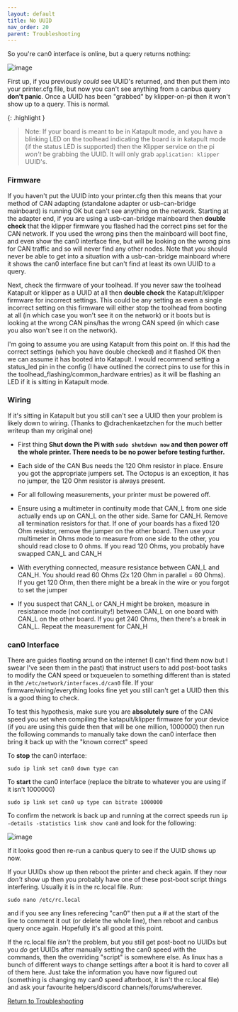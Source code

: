 ```yaml
---
layout: default 
title: No UUID
nav_order: 20
parent: Troubleshooting
---
```



So you're can0 interface is online, but a query returns nothing:

![image](https://user-images.githubusercontent.com/124253477/235122048-e39c4fb0-6163-4469-b1fa-aa9dddfe69b2.png)

First up, if you previously _could_ see UUID's returned, and then put them into your printer.cfg file, but now you can't see anything from a canbus query **don't panic**. Once a UUID has been "grabbed" by klipper-on-pi then it won't show up to a query. This is normal.

{: .highlight }
> Note: If your board is meant to be in Katapult mode, and you have a blinking LED on the toolhead indicating the board *is* in katapult mode (if the status LED is supported)
> then the Klipper service on the pi *won't* be grabbing the UUID. It will only grab `application: klipper` UUID's.



### Firmware

If you haven't put the UUID into your printer.cfg then this means that your method of CAN adapting (standalone adapter or usb-can-bridge mainboard) is running OK but can't see anything on the network. Starting at the adapter end, if you are using a usb-can-bridge mainboard then **double check** that the klipper firmware you flashed had the correct pins set for the CAN network. If you used the wrong pins then the mainboard will boot fine, and even show the can0 interface fine, but will be looking on the wrong pins for CAN traffic and so will never find any other nodes. Note that you should never be able to get into a situation with a usb-can-bridge mainboard where it shows the can0 interface fine but can't find at least its own UUID to a query.

Next, check the firmware of your toolhead. If you never saw the toolhead Katapult or klipper as a UUID at all then **double check** the Katapult/klipper firmware for incorrect settings. This could be any setting as even a single incorrect setting on this firmware will either stop the toolhead from booting at all (in which case you won't see it on the network) or it boots but is looking at the wrong CAN pins/has the wrong CAN speed (in which case you also won't see it on the network).

I'm going to assume you are using Katapult from this point on. If this had the correct settings (which you have double checked) and it flashed OK then we can assume it has booted into Katapult. I would recommend setting a status_led pin in the config (I have outlined the correct pins to use for this in the toolhead_flashing/common_hardware entries) as it will be flashing an LED if it is sitting in Katapult mode.




### Wiring

If it's sitting in Katapult but you still can't see a UUID then your problem is likely down to wiring. (Thanks to @drachenkaetzchen for the much better writeup than my original one)

- First thing **Shut down the Pi with `sudo shutdown now` and then power off the whole printer. There needs to be no power before testing further.** 

- Each side of the CAN Bus needs the 120 Ohm resistor in place. Ensure you got the appropriate jumpers set. The Octopus is an exception, it has no jumper, the 120 Ohm resistor is always present.

- For all following measurements, your printer must be powered off.

- Ensure using a multimeter in continuity mode that CAN_L from one side actually ends up on CAN_L on the other side. Same for CAN_H. Remove all termination resistors for that. If one of your boards has a fixed       120 Ohm resistor, remove the jumper on the other board. Then use your multimeter in Ohms mode to measure from one side to the other, you should read close to 0 ohms. If you read 120 Ohms, you probably have         swapped CAN_L and CAN_H

- With everything connected, measure resistance between CAN_L and CAN_H. You should read 60 Ohms (2x 120 Ohm in parallel = 60 Ohms). If you get 120 Ohm, then there might be a break in the wire or you forgot to set   the jumper

- If you suspect that CAN_L or CAN_H might be broken, measure in resistance mode (not continuity!) between CAN_L on one board with CAN_L on the other board. If you get 240 Ohms, then there's a break in CAN_L.       Repeat the measurement for CAN_H


### can0 Interface

There are guides floating around on the internet (I can't find them now but I swear I've seen them in the past) that instruct users to add post-boot tasks to modify the CAN speed or txqueuelen to something different than is stated in the `/etc/network/interfaces.d/can0` file. If your firmware/wiring/everything looks fine yet you still can't get a UUID then this is a good thing to check.

To test this hypothesis, make sure you are **absolutely sure** of the CAN speed you set when compiling the katapult/klipper firmware for your device (if you are using this guide then that will be one million, 1000000) then run the following commands to manually take down the can0 interface then bring it back up with the "known correct" speed

To **stop** the can0 interface:

`sudo ip link set can0 down type can`

To **start** the can0 interface (replace the bitrate to whatever you are using if it isn't 1000000)

`sudo ip link set can0 up type can bitrate 1000000`

To confirm the network is back up and running at the correct speeds run `ip -details -statistics link show can0` and look for the following:

![image](https://github.com/Esoterical/voron_canbus/assets/124253477/62ad3926-8524-4e73-a8db-130893908799)

If it looks good then re-run a canbus query to see if the UUID shows up now.

If your UUIDs show up then reboot the printer and check again. If they now *don't* show up then you probably have one of these post-boot script things interfering. 
Usually it is in the rc.local file. Run:

`sudo nano /etc/rc.local`

and if you see any lines referecing "can0" then put a # at the start of the line to comment it out (or delete the whole line), then reboot and canbus query once again. Hopefully it's all good at this point.

If the rc.local file *isn't* the problem, but you still get post-boot no UUIDs but you *do* get UUIDs after manually setting the can0 speed with the commands, then the overriding "script" is somewhere else. As linux has a bunch of different ways to change settings after a boot it is hard to cover all of them here. Just take the information you have now figured out (something is changing my can0 speed afterboot, it isn't the rc.local file) and ask your favourite helpers/discord channels/forums/wherever.

[Return to Troubleshooting](./)
